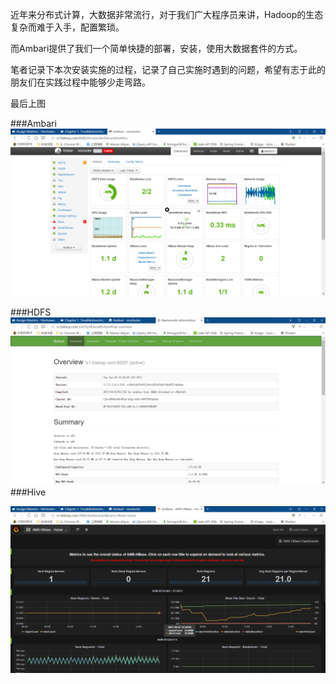 近年来分布式计算，大数据非常流行，对于我们广大程序员来讲，Hadoop的生态复杂而难于入手，配置繁琐。

而Ambari提供了我们一个简单快捷的部署，安装，使用大数据套件的方式。

笔者记录下本次安装实施的过程，记录了自己实施时遇到的问题，希望有志于此的朋友们在实践过程中能够少走弯路。

最后上图

\#\#\#Ambari![](/assets/d1.png)

\#\#\#HDFS![](/assets/hdfs.png)\#\#\#Hive

![](/assets/hive.png)

